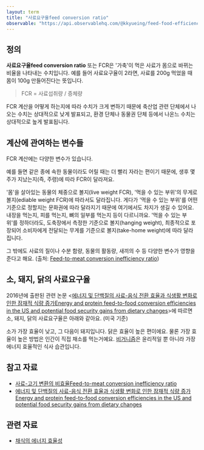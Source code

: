 ```yaml
---
layout: term
title: "사료요구율feed conversion ratio"
observable: "https://api.observablehq.com/@kkyueing/feed-food-efficiency	.js?v=3"
---
```

## 정의

**사료요구율feed conversion ratio** 또는 FCR은 '가축'이 먹은 사료가 몸으로 바뀌는 비율을 나타내는 수치입니다. 예를 들어 사료요구율이 2라면, 사료를 200g 먹었을 때 몸이 100g 만들어진다는 뜻입니다.

> FCR = 사료섭취량 / 증체량

FCR 계산을 어떻게 하는지에 따라 수치가 크게 변하기 때문에 축산업 관련 단체에서 나오는 수치는 상대적으로 낮게 발표되고, 환경 단체나 동물권 단체 등에서 나온느 수치는 상대적으로 높게 발표됩니다.

## 계산에 관여하는 변수들

FCR 계산에는 다양한 변수가 있습니다.

예를 들면 같은 종에 속한 동물이라도 어릴 때는 더 빨리 자라는 편이기 때문에, 생후 몇 주가 지났는지(즉, 주령)에 따라 FCR이 달라져요.

'몸'을 살아있는 동물의 체중으로 볼지(live weight FCR), '먹을 수 있는 부위'의 무게로 볼지(ediable weight FCR)에 따라서도 달라집니다. 게다가 '먹을 수 있는 부위'를 어떤 기준으로 정할지는 문화권에 따라 달라지기 때문에 여기에서도 차지가 생길 수 있어요. 내장을 먹는지, 피를 먹는지, 뼈의 일부를 먹는지 등이 다르니까요. '먹을 수 있는 부위'를 정하더라도, 도축장에서 측정한 기준으로 볼지(hanging weight), 최종적으로 포장되어 소비자에게 전달되는 무게를 기준으로 볼지(take-home weight)에 따라 달라집니다.

그 밖에도 사료의 질이나 수분 함량, 동물의 활동량, 새끼의 수 등 다양한 변수가 영향을 준다고 해요. (출처: [Feed-to-meat conversion inefficiency ratio](https://awellfedworld.org/feed-ratios/))

## 소, 돼지, 닭의 사료요구율

2016년에 출판된 관련 논문 \<[에너지 및 단백질의 사료-음식 전환 효율과 식생활 변화로 인한 잠재적 식량 증가Energy and protein feed-to-food conversion efficiencies in the US and potential food security gains from dietary changes](https://iopscience.iop.org/article/10.1088/1748-9326/11/10/105002)\>에 따르면 소, 돼지, 닭의 사료요구율은 아래와 같아요. (미국 기준)

<div id="ob-fcrChart" class="ob-block"></div>

소가 가장 효율이 낮고, 그 다음이 돼지입니다. 닭은 효율이 높은 편이에요. 물론 가장 효율이 높은 방법은 인간이 직접 채소를 먹는거예요. [비거니즘](/terms/veganism.html)은 윤리적일 뿐 아니라 가장 에너지 효율적인 식사 습관입니다.

## 참고 자료

* [사료-고기 변환의 비효율Feed-to-meat conversion inefficiency ratio](https://awellfedworld.org/feed-ratios/)
* [에너지 및 단백질의 사료-음식 전환 효율과 식생활 변화로 인한 잠재적 식량 증가Energy and protein feed-to-food conversion efficiencies in the US and potential food security gains from dietary changes](https://iopscience.iop.org/article/10.1088/1748-9326/11/10/105002)

## 관련 자료

* [채식의 에너지 효율성](/2020/03/15/efficiency-of-vegan-diet.html)
